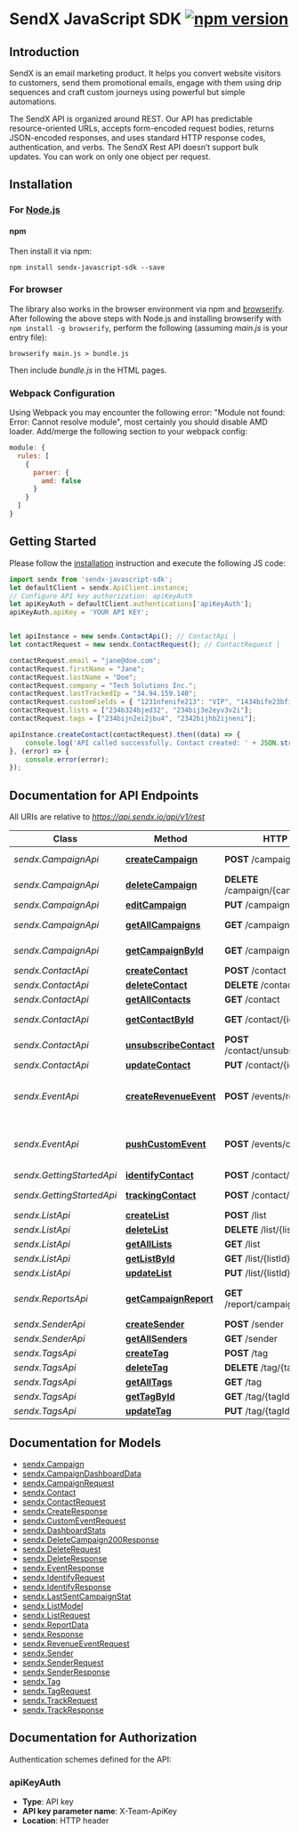 # SendX JavaScript SDK [![npm version](https://img.shields.io/npm/v/sendx-javascript-sdk.svg?style=flat)](https://www.npmjs.com/package/sendx-javascript-sdk)
## Introduction
SendX is an email marketing product. It helps you convert website visitors to customers, send them promotional emails, engage with them using drip sequences and craft custom journeys using powerful but simple automations.

The SendX API is organized around REST. Our API has predictable resource-oriented URLs, accepts form-encoded request bodies, returns JSON-encoded responses, and uses standard HTTP response codes, authentication, and verbs.
The SendX Rest API doesn’t support bulk updates. You can work on only one object per request. <br>

## Installation

### For [Node.js](https://nodejs.org/)

#### npm

Then install it via npm:

```shell
npm install sendx-javascript-sdk --save
```


### For browser

The library also works in the browser environment via npm and [browserify](http://browserify.org/). After following
the above steps with Node.js and installing browserify with `npm install -g browserify`,
perform the following (assuming *main.js* is your entry file):

```shell
browserify main.js > bundle.js
```

Then include *bundle.js* in the HTML pages.

### Webpack Configuration

Using Webpack you may encounter the following error: "Module not found: Error:
Cannot resolve module", most certainly you should disable AMD loader. Add/merge
the following section to your webpack config:

```javascript
module: {
  rules: [
    {
      parser: {
        amd: false
      }
    }
  ]
}
```

## Getting Started

Please follow the [installation](#installation) instruction and execute the following JS code:

```javascript
import sendx from 'sendx-javascript-sdk';
let defaultClient = sendx.ApiClient.instance;
// Configure API key authorization: apiKeyAuth
let apiKeyAuth = defaultClient.authentications['apiKeyAuth'];
apiKeyAuth.apiKey = 'YOUR API KEY';


let apiInstance = new sendx.ContactApi(); // ContactApi |
let contactRequest = new sendx.ContactRequest(); // ContactRequest |

contactRequest.email = "jane@doe.com";
contactRequest.firstName = "Jane";
contactRequest.lastName = "Doe"; 
contactRequest.company = "Tech Solutions Inc.";
contactRequest.lastTrackedIp = "34.94.159.140";
contactRequest.customFields = { "1231nfenife213": "VIP", "1434bife23bfij32": "Special Offer Subscriber" };
contactRequest.lists = ["234b324bjed32", "234bij3e2eyv3v2i"];
contactRequest.tags = ["234bijn2ei2jbu4", "2342bijhb2ijneni"]; 

apiInstance.createContact(contactRequest).then((data) => {
    console.log('API called successfully. Contact created: ' + JSON.stringify(data, null, 2));
}, (error) => {
    console.error(error);
});

```

## Documentation for API Endpoints

All URIs are relative to *https://api.sendx.io/api/v1/rest*

Class | Method | HTTP request | Description
------------ | ------------- | ------------- | -------------
*sendx.CampaignApi* | [**createCampaign**](docs/CampaignApi.md#createCampaign) | **POST** /campaign | Create Campaign
*sendx.CampaignApi* | [**deleteCampaign**](docs/CampaignApi.md#deleteCampaign) | **DELETE** /campaign/{campaignId} | Delete Campaign
*sendx.CampaignApi* | [**editCampaign**](docs/CampaignApi.md#editCampaign) | **PUT** /campaign/{campaignId} | Edit Campaign
*sendx.CampaignApi* | [**getAllCampaigns**](docs/CampaignApi.md#getAllCampaigns) | **GET** /campaign | Get All Campaigns
*sendx.CampaignApi* | [**getCampaignById**](docs/CampaignApi.md#getCampaignById) | **GET** /campaign/{campaignId} | Get Campaign By Id
*sendx.ContactApi* | [**createContact**](docs/ContactApi.md#createContact) | **POST** /contact | Create a contact
*sendx.ContactApi* | [**deleteContact**](docs/ContactApi.md#deleteContact) | **DELETE** /contact/{identifier} | Delete Contact
*sendx.ContactApi* | [**getAllContacts**](docs/ContactApi.md#getAllContacts) | **GET** /contact | Get All Contacts
*sendx.ContactApi* | [**getContactById**](docs/ContactApi.md#getContactById) | **GET** /contact/{identifier} | Get Contact by Identifier
*sendx.ContactApi* | [**unsubscribeContact**](docs/ContactApi.md#unsubscribeContact) | **POST** /contact/unsubscribe/{identifier} | Unsubscribe Contact
*sendx.ContactApi* | [**updateContact**](docs/ContactApi.md#updateContact) | **PUT** /contact/{identifier} | Update Contact
*sendx.EventApi* | [**createRevenueEvent**](docs/EventApi.md#createRevenueEvent) | **POST** /events/revenue | Record a revenue event for a specific contact
*sendx.EventApi* | [**pushCustomEvent**](docs/EventApi.md#pushCustomEvent) | **POST** /events/custom | Push a custom event associated with a contact
*sendx.GettingStartedApi* | [**identifyContact**](docs/GettingStartedApi.md#identifyContact) | **POST** /contact/identify | Identify contact
*sendx.GettingStartedApi* | [**trackingContact**](docs/GettingStartedApi.md#trackingContact) | **POST** /contact/track | Add Tracking info
*sendx.ListApi* | [**createList**](docs/ListApi.md#createList) | **POST** /list | Create List
*sendx.ListApi* | [**deleteList**](docs/ListApi.md#deleteList) | **DELETE** /list/{listId} | Delete List
*sendx.ListApi* | [**getAllLists**](docs/ListApi.md#getAllLists) | **GET** /list | Get All Lists
*sendx.ListApi* | [**getListById**](docs/ListApi.md#getListById) | **GET** /list/{listId} | Get List
*sendx.ListApi* | [**updateList**](docs/ListApi.md#updateList) | **PUT** /list/{listId} | Update List
*sendx.ReportsApi* | [**getCampaignReport**](docs/ReportsApi.md#getCampaignReport) | **GET** /report/campaign/{campaignId} | Get CampaignReport Data
*sendx.SenderApi* | [**createSender**](docs/SenderApi.md#createSender) | **POST** /sender | Create Sender
*sendx.SenderApi* | [**getAllSenders**](docs/SenderApi.md#getAllSenders) | **GET** /sender | Get All Senders
*sendx.TagsApi* | [**createTag**](docs/TagsApi.md#createTag) | **POST** /tag | Create a Tag
*sendx.TagsApi* | [**deleteTag**](docs/TagsApi.md#deleteTag) | **DELETE** /tag/{tagId} | Delete a Tag
*sendx.TagsApi* | [**getAllTags**](docs/TagsApi.md#getAllTags) | **GET** /tag | Get All Tags
*sendx.TagsApi* | [**getTagById**](docs/TagsApi.md#getTagById) | **GET** /tag/{tagId} | Get a Tag by ID
*sendx.TagsApi* | [**updateTag**](docs/TagsApi.md#updateTag) | **PUT** /tag/{tagId} | Update a Tag


## Documentation for Models

 - [sendx.Campaign](docs/Campaign.md)
 - [sendx.CampaignDashboardData](docs/CampaignDashboardData.md)
 - [sendx.CampaignRequest](docs/CampaignRequest.md)
 - [sendx.Contact](docs/Contact.md)
 - [sendx.ContactRequest](docs/ContactRequest.md)
 - [sendx.CreateResponse](docs/CreateResponse.md)
 - [sendx.CustomEventRequest](docs/CustomEventRequest.md)
 - [sendx.DashboardStats](docs/DashboardStats.md)
 - [sendx.DeleteCampaign200Response](docs/DeleteCampaign200Response.md)
 - [sendx.DeleteRequest](docs/DeleteRequest.md)
 - [sendx.DeleteResponse](docs/DeleteResponse.md)
 - [sendx.EventResponse](docs/EventResponse.md)
 - [sendx.IdentifyRequest](docs/IdentifyRequest.md)
 - [sendx.IdentifyResponse](docs/IdentifyResponse.md)
 - [sendx.LastSentCampaignStat](docs/LastSentCampaignStat.md)
 - [sendx.ListModel](docs/ListModel.md)
 - [sendx.ListRequest](docs/ListRequest.md)
 - [sendx.ReportData](docs/ReportData.md)
 - [sendx.Response](docs/Response.md)
 - [sendx.RevenueEventRequest](docs/RevenueEventRequest.md)
 - [sendx.Sender](docs/Sender.md)
 - [sendx.SenderRequest](docs/SenderRequest.md)
 - [sendx.SenderResponse](docs/SenderResponse.md)
 - [sendx.Tag](docs/Tag.md)
 - [sendx.TagRequest](docs/TagRequest.md)
 - [sendx.TrackRequest](docs/TrackRequest.md)
 - [sendx.TrackResponse](docs/TrackResponse.md)


## Documentation for Authorization


Authentication schemes defined for the API:
### apiKeyAuth


- **Type**: API key
- **API key parameter name**: X-Team-ApiKey
- **Location**: HTTP header

